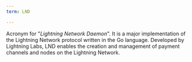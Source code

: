 ```yaml
---
term: LND

---
```

Acronym for "*Lightning Network Daemon*". It is a major implementation of the Lightning Network protocol written in the Go language. Developed by Lightning Labs, LND enables the creation and management of payment channels and nodes on the Lightning Network.